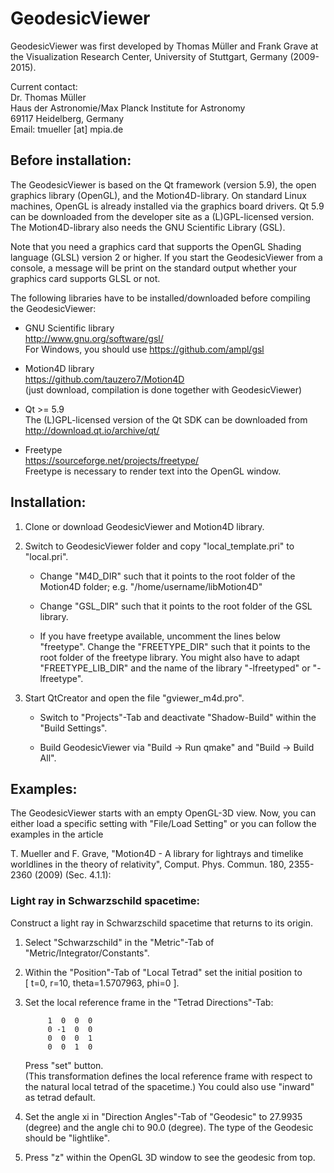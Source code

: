 
# GeodesicViewer

GeodesicViewer was first developed by Thomas Müller and Frank Grave at the 
Visualization Research Center, University of Stuttgart, Germany (2009-2015).

Current contact:  
Dr. Thomas Müller  
Haus der Astronomie/Max Planck Institute for Astronomy  
69117 Heidelberg, Germany  
Email: tmueller [at] mpia.de  


## Before installation:

The GeodesicViewer is based on the Qt framework (version 5.9), the open graphics 
library (OpenGL), and the Motion4D-library. On standard Linux machines, OpenGL 
is already installed via the graphics board drivers. Qt 5.9 can be downloaded 
from the developer site as a (L)GPL-licensed version. The Motion4D-library also 
needs the GNU Scientific Library (GSL).

Note that you need a graphics card that supports the OpenGL Shading language 
(GLSL) version 2 or higher. If you start the GeodesicViewer from a console, 
a message will be print on the standard output whether your graphics card 
supports GLSL or not.


The following libraries have to be installed/downloaded before compiling the 
GeodesicViewer:

* GNU Scientific library  
  http://www.gnu.org/software/gsl/  
  For Windows, you should use https://github.com/ampl/gsl
  
* Motion4D library  
  https://github.com/tauzero7/Motion4D  
  (just download, compilation is done together with GeodesicViewer)
    
* Qt >= 5.9  
  The (L)GPL-licensed version of the Qt SDK can be downloaded from  
  http://download.qt.io/archive/qt/
    
* Freetype  
  https://sourceforge.net/projects/freetype/  
  Freetype is necessary to render text into the OpenGL window.  


## Installation:

1. Clone or download GeodesicViewer and Motion4D library.

2. Switch to GeodesicViewer folder and copy "local_template.pri" to "local.pri".   
    
    - Change "M4D_DIR" such that it points to the root folder of the Motion4D 
      folder; e.g. "/home/username/libMotion4D"
    
    - Change "GSL_DIR" such that it points to the root folder of the GSL library.

    - If you have freetype available, uncomment the lines below "freetype".
      Change the "FREETYPE_DIR" such that it points to the root folder of the
      freetype library. You might also have to adapt "FREETYPE_LIB_DIR" and the
      name of the library "-lfreetyped" or "-lfreetype".

3. Start QtCreator and open the file "gviewer_m4d.pro".
    
    - Switch to "Projects"-Tab and deactivate "Shadow-Build" within the
      "Build Settings".
      
    - Build GeodesicViewer via "Build -> Run qmake" and "Build -> Build All".


## Examples:

The GeodesicViewer starts with an empty OpenGL-3D view. Now, you can either
load a specific setting with "File/Load Setting" or you can follow the examples
in the article 

T. Mueller and F. Grave, 
"Motion4D - A library for lightrays and timelike worldlines in the theory 
of relativity", 
Comput. Phys. Commun. 180, 2355-2360 (2009) 
(Sec. 4.1.1):


### Light ray in Schwarzschild spacetime:

Construct a light ray in Schwarzschild spacetime that returns to its origin.

1. Select "Schwarzschild" in the "Metric"-Tab of "Metric/Integrator/Constants".
 
2. Within the "Position"-Tab of "Local Tetrad" set the initial position to  
    [ t=0, r=10, theta=1.5707963, phi=0 ].
     
3. Set the local reference frame in the "Tetrad Directions"-Tab:  

            1  0  0  0  
            0 -1  0  0  
            0  0  0  1  
            0  0  1  0  
     
    Press "set" button.  
    (This transformation defines the local reference frame with respect to the
      natural local tetrad of the spacetime.)
    You could also use "inward" as tetrad default.
       
4. Set the angle xi in "Direction Angles"-Tab of "Geodesic" to 27.9935 (degree) 
   and the angle chi to 90.0 (degree). 
   The type of the Geodesic should be "lightlike".
     
5. Press "z" within the OpenGL 3D window to see the geodesic from top.
     

